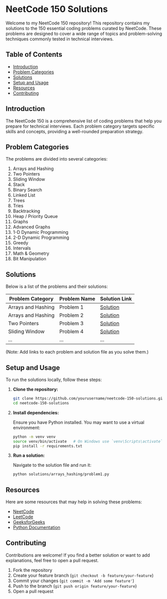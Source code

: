 # NeetCode 150 Solutions

Welcome to my NeetCode 150 repository! This repository contains my solutions to the 150 essential coding problems curated by NeetCode. These problems are designed to cover a wide range of topics and problem-solving techniques commonly tested in technical interviews.

## Table of Contents

- [Introduction](#introduction)
- [Problem Categories](#problem-categories)
- [Solutions](#solutions)
- [Setup and Usage](#setup-and-usage)
- [Resources](#resources)
- [Contributing](#contributing)

## Introduction

The NeetCode 150 is a comprehensive list of coding problems that help you prepare for technical interviews. Each problem category targets specific skills and concepts, providing a well-rounded preparation strategy.

## Problem Categories

The problems are divided into several categories:

1. Arrays and Hashing
2. Two Pointers
3. Sliding Window
4. Stack
5. Binary Search
6. Linked List
7. Trees
8. Tries
9. Backtracking
10. Heap / Priority Queue
11. Graphs
12. Advanced Graphs
13. 1-D Dynamic Programming
14. 2-D Dynamic Programming
15. Greedy
16. Intervals
17. Math & Geometry
18. Bit Manipulation

## Solutions

Below is a list of the problems and their solutions:

| Problem Category       | Problem Name                   | Solution Link                          |
|------------------------|--------------------------------|----------------------------------------|
| Arrays and Hashing     | Problem 1                      | [Solution](./solutions/arrays_hashing/problem1.py) |
| Arrays and Hashing     | Problem 2                      | [Solution](./solutions/arrays_hashing/problem2.py) |
| Two Pointers           | Problem 3                      | [Solution](./solutions/two_pointers/problem3.py)  |
| Sliding Window         | Problem 4                      | [Solution](./solutions/sliding_window/problem4.py)  |
| ...                    | ...                            | ...                                    |

(Note: Add links to each problem and solution file as you solve them.)

## Setup and Usage

To run the solutions locally, follow these steps:

1. **Clone the repository:**

   ```bash
   git clone https://github.com/yourusername/neetcode-150-solutions.git
   cd neetcode-150-solutions
   ```

2. **Install dependencies:**

   Ensure you have Python installed. You may want to use a virtual environment:

   ```bash
   python -m venv venv
   source venv/bin/activate   # On Windows use `venv\Scripts\activate`
   pip install -r requirements.txt
   ```

3. **Run a solution:**

   Navigate to the solution file and run it:

   ```bash
   python solutions/arrays_hashing/problem1.py
   ```

## Resources

Here are some resources that may help in solving these problems:

- [NeetCode](https://neetcode.io/)
- [LeetCode](https://leetcode.com/)
- [GeeksforGeeks](https://www.geeksforgeeks.org/)
- [Python Documentation](https://docs.python.org/3/)

## Contributing

Contributions are welcome! If you find a better solution or want to add explanations, feel free to open a pull request.

1. Fork the repository
2. Create your feature branch (`git checkout -b feature/your-feature`)
3. Commit your changes (`git commit -m 'Add some feature'`)
4. Push to the branch (`git push origin feature/your-feature`)
5. Open a pull request

